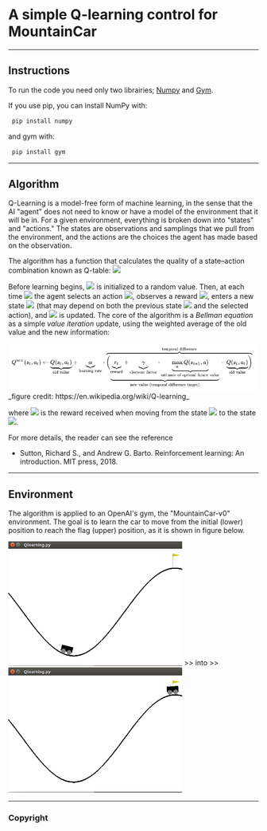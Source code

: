 # A simple Q-learning control for MountainCar 

---

## Instructions
To run the code you need only two librairies; [Numpy](https://numpy.org/install/) and [Gym](https://github.com/openai/gym).

If you use pip, you can install NumPy with:

```bash
 pip install numpy
```

and gym with: 
```bash
 pip install gym
```

---

## Algorithm

Q-Learning is a model-free form of machine learning, in the sense that the AI "agent" does not need to know or have a model of the environment that it will be in. For a given environment, everything is broken down into "states" and "actions." The states are observations and samplings that we pull from the environment, and the actions are the choices the agent has made based on the observation. 


The algorithm has a function that calculates the quality of a state–action combination known as Q-table: <img src="https://render.githubusercontent.com/render/math?math=Q : S \times A \rightarrow R.">



Before learning begins, <img src="https://render.githubusercontent.com/render/math?math=Q"> is initialized to a random value. Then, at each time <img src="https://render.githubusercontent.com/render/math?math=t"> the agent selects an action <img src="https://render.githubusercontent.com/render/math?math=a_{t}">, 
observes a reward <img src="https://render.githubusercontent.com/render/math?math=r_{t}">,
 enters a new state <img src="https://render.githubusercontent.com/render/math?math=s_{t%2B1}">
 (that may depend on both the previous state <img src="https://render.githubusercontent.com/render/math?math=s_{t}">
 and the selected action), and <img src="https://render.githubusercontent.com/render/math?math=Q"> is updated. The core of the algorithm is a _Bellman equation_ as a simple _value iteration_ update, using the weighted average of the old value and the new information: 

 


<img src="images/qlearningwiki.png" width="750">
_figure credit: https://en.wikipedia.org/wiki/Q-learning_

where <img src="https://render.githubusercontent.com/render/math?math=r_{t}">
 is the reward received when moving from the state <img src="https://render.githubusercontent.com/render/math?math=s_{t}">
 to the state <img src="https://render.githubusercontent.com/render/math?math=s_{t%2B1}">.

For more details, the reader can see the reference
* Sutton, Richard S., and Andrew G. Barto. Reinforcement learning: An introduction. MIT press, 2018.
---

## Environment

The algorithm is applied to an OpenAI's gym, the "MountainCar-v0" environment. The goal is to learn the car to move from the initial (lower) position to  reach the flag (upper) position, as it is shown in figure below.

<img src="images/startepisode.png" width="350">  >> into >> <img src="images/endepisode.png" width="350">


---
### Copyright

